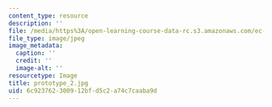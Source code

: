 ```yaml
---
content_type: resource
description: ''
file: /media/https%3A/open-learning-course-data-rc.s3.amazonaws.com/ec-710-d-lab-medical-technologies-for-the-developing-world-spring-2010/6c923762300912bfd5c2a74c7caaba9d_prototype_2.jpg
file_type: image/jpeg
image_metadata:
  caption: ''
  credit: ''
  image-alt: ''
resourcetype: Image
title: prototype_2.jpg
uid: 6c923762-3009-12bf-d5c2-a74c7caaba9d
---
```

